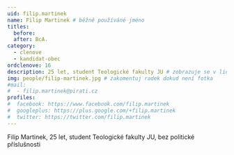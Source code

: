 ```yaml
---
uid: filip.martinek
name: Filip Martinek # běžně používáné jméno
titles:
  before: 
  after: BcA.
category:
  - clenove
  - kandidat-obec
ordclenove: 16
description: 25 let, student Teologické fakulty JU # zobrazuje se v lide
img: people/filip-martinek.jpg # zakomentuj radek dokud není fotka
#mail:
#  - filip.martinek@pirati.cz
profiles:
#  facebook: https://www.facebook.com/filip.martinek
#  googleplus: https://plus.google.com/+filip.martinek
#  twitter: https://twitter.com/filip.martinek
---
```


Filip Martinek, 25 let, student Teologické fakulty JU, bez politické příslušnosti
